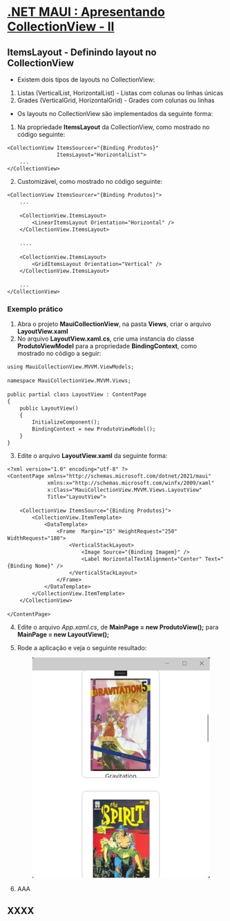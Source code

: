 # [.NET MAUI : Apresentando CollectionView - II](https://www.youtube.com/watch?v=687RtN7NrQk)

## ItemsLayout - Definindo layout no CollectionView

* Existem dois tipos de layouts no CollectionView:

1. Listas (VerticalList, HorizontalList) - Listas com colunas ou linhas únicas
2. Grades (VerticalGrid, HorizontalGrid) - Grades com colunas ou linhas

* Os layouts no CollectionView são implementados da seguinte forma:
  
1. Na propriedade **ItemsLayout** da CollectionView, como mostrado no código seguinte:
   
```
<CollectionView ItemsSourcer="{Binding Produtos}"
                ItemsLayout="HorizontalList">
    ...
</CollectionView>
```

2. Customizável, como mostrado no código seguinte:

```
<CollectionView ItemsSourcer="{Binding Produtos}">
    ...

    <CollectionView.ItemsLayout>
	    <LinearItemsLayout Orientation="Horizontal" />	
    </CollectionView.ItemsLayout>

    ....

    <CollectionView.ItemsLayout>
	    <GridItemsLayout Orientation="Vertical" />	
    </CollectionView.ItemsLayout>

    ...
</CollectionView>
```

### Exemplo prático

1. Abra o projeto **MauiCollectionView**, na pasta **Views**, criar o arquivo **LayoutView.xaml**
2. No arquivo **LayoutView.xaml.cs**, crie uma instancia do classe **ProdutoViewModel** para a propriedade **BindingContext**, como mostrado no código a seguir:

```
using MauiCollectionView.MVVM.ViewModels;

namespace MauiCollectionView.MVVM.Views;

public partial class LayoutView : ContentPage
{
	public LayoutView()
	{
		InitializeComponent();
		BindingContext = new ProdutoViewModel();
	}
}
```

3. Edite o arquivo **LayoutView.xaml** da seguinte forma:

```
<?xml version="1.0" encoding="utf-8" ?>
<ContentPage xmlns="http://schemas.microsoft.com/dotnet/2021/maui"
             xmlns:x="http://schemas.microsoft.com/winfx/2009/xaml"
             x:Class="MauiCollectionView.MVVM.Views.LayoutView"
             Title="LayoutView">

    <CollectionView ItemsSource="{Binding Produtos}">
        <CollectionView.ItemTemplate>
            <DataTemplate>
                <Frame  Margin="15" HeightRequest="250" WidthRequest="180">
                    <VerticalStackLayout>
                        <Image Source="{Binding Imagem}" />
                        <Label HorizontalTextAlignment="Center" Text="{Binding Nome}" />
                    </VerticalStackLayout>
                </Frame>
            </DataTemplate>
        </CollectionView.ItemTemplate>
    </CollectionView>
    
</ContentPage>
```

4. Edite o arquivo *App.xaml.cs*, de **MainPage = new ProdutoView();** para **MainPage = new LayoutView();**
   
5. Rode a aplicação e veja o seguinte resultado:

    <p align="center"><img src="img05.png" /></p>
   
6. AAA

## XXXX

<!--
# .NET MAUI : Apresentando CollectionView - II
## ItemsLayout - Definindo layout no CollectionView
### Exemplo prático

-----------------------
# .NET MAUI : Apresentando CollectionView - II
## ItemsLayout - Definindo layout no CollectionView
### Propriedade ItemsLayout
### Exemplo prático
-->